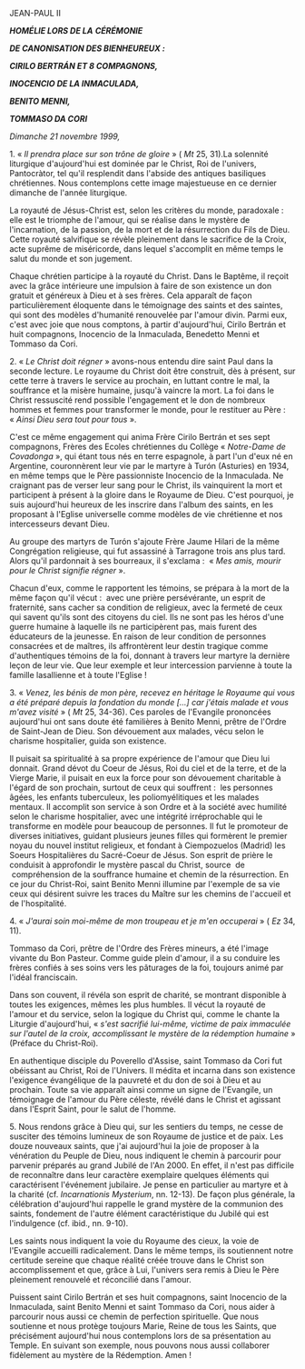JEAN-PAUL II

***HOMÉLIE LORS DE LA*** ***CÉRÉMONIE***

***DE CANONISATION DES BIENHEUREUX :***

***CIRILO BERTRÁN ET 8 COMPAGNONS,***

***INOCENCIO DE LA INMACULADA,***

***BENITO MENNI,***

***TOMMASO DA CORI***

*Dimanche 21 novembre 1999,*

1. « *Il prendra place sur son trône de gloire* » ( *Mt* 25, 31).La solennité liturgique d'aujourd'hui est dominée par le Christ, Roi de l'univers, Pantocràtor, tel qu'il resplendit dans l'abside des antiques basiliques chrétiennes. Nous contemplons cette image majestueuse en ce dernier dimanche de l'année liturgique.

La royauté de Jésus-Christ est, selon les critères du monde, paradoxale :  elle est le triomphe de l'amour, qui se réalise dans le mystère de l'incarnation, de la passion, de la mort et de la résurrection du Fils de Dieu. Cette royauté salvifique se révèle pleinement dans le sacrifice de la Croix, acte suprême de miséricorde, dans lequel s'accomplit en même temps le salut du monde et son jugement.

Chaque chrétien participe à la royauté du Christ. Dans le Baptême, il reçoit avec la grâce intérieure une impulsion à faire de son existence un don gratuit et généreux à Dieu et à ses frères. Cela apparaît de façon particulièrement éloquente dans le témoignage des saints et des saintes, qui sont des modèles d'humanité renouvelée par l'amour divin. Parmi eux, c'est avec joie que nous comptons, à partir d'aujourd'hui, Cirilo Bertrán et huit compagnons, Inocencio de la Inmaculada, Benedetto Menni et Tommaso da Cori.

2. « *Le Christ doit régner* » avons-nous entendu dire saint Paul dans la seconde lecture. Le royaume du Christ doit être construit, dès à présent, sur cette terre à travers le service au prochain, en luttant contre le mal, la souffrance et la misère humaine, jusqu'à vaincre la mort. La foi dans le Christ ressuscité rend possible l'engagement et le don de nombreux hommes et femmes pour transformer le monde, pour le restituer au Père :  « *Ainsi Dieu sera tout pour tous* ».

C'est ce même engagement qui anima Frère Cirilo Bertrán et ses sept compagnons, Frères des Ecoles chrétiennes du Collège « *Notre-Dame de Covadonga* », qui étant tous nés en terre espagnole, à part l'un d'eux né en Argentine, couronnèrent leur vie par le martyre à Turón (Asturies) en 1934, en même temps que le Père passionniste Inocencio de la Inmaculada. Ne craignant pas de verser leur sang pour le Christ, ils vainquirent la mort et participent à présent à la gloire dans le Royaume de Dieu. C'est pourquoi, je suis aujourd'hui heureux de les inscrire dans l'album des saints, en les proposant à l'Eglise universelle comme modèles de vie chrétienne et nos intercesseurs devant Dieu.

Au groupe des martyrs de Turón s'ajoute Frère Jaume Hilari de la même Congrégation religieuse, qui fut assassiné à Tarragone trois ans plus tard. Alors qu'il pardonnait à ses bourreaux, il s'exclama :  « *Mes amis, mourir pour le Christ signifie régner* ».

Chacun d'eux, comme le rapportent les témoins, se prépara à la mort de la même façon qu'il vécut :  avec une prière persévérante, un esprit de fraternité, sans cacher sa condition de religieux, avec la fermeté de ceux qui savent qu'ils sont des citoyens du ciel. Ils ne sont pas les héros d'une guerre humaine à laquelle ils ne participèrent pas, mais furent des éducateurs de la jeunesse. En raison de leur condition de personnes consacrées et de maîtres, ils affrontèrent leur destin tragique comme d'authentiques témoins de la foi, donnant à travers leur martyre la dernière leçon de leur vie. Que leur exemple et leur intercession parvienne à toute la famille lasallienne et à toute l'Eglise !

3. « *Venez, les bénis de mon père, recevez en héritage le Royaume qui vous a été préparé depuis la fondation du monde [...] car j'étais malade et vous m'avez visité* » ( *Mt* 25, 34-36). Ces paroles de l'Evangile prononcées aujourd'hui ont sans doute été familières à Benito Menni, prêtre de l'Ordre de Saint-Jean de Dieu. Son dévouement aux malades, vécu selon le charisme hospitalier, guida son existence.

Il puisait sa spiritualité à sa propre expérience de l'amour que Dieu lui donnait. Grand dévot du Coeur de Jésus, Roi du ciel et de la terre, et de la Vierge Marie, il puisait en eux la force pour son dévouement charitable à l'égard de son prochain, surtout de ceux qui souffrent :  les personnes âgées, les enfants tuberculeux, les poliomyélitiques et les malades mentaux. Il accomplit son service à son Ordre et à la société avec humilité selon le charisme hospitalier, avec une intégrité irréprochable qui le transforme en modèle pour beaucoup de personnes. Il fut le promoteur de diverses initiatives, guidant plusieurs jeunes filles qui formèrent le premier noyau du nouvel institut religieux, et fondant à Ciempozuelos (Madrid) les Soeurs Hospitalières du Sacré-Coeur de Jésus. Son esprit de prière le conduisit à approfondir le mystère pascal du Christ, source  de  compréhension de la souffrance humaine et chemin de la résurrection. En ce jour du Christ-Roi, saint Benito Menni illumine par l'exemple de sa vie ceux qui désirent suivre les traces du Maître sur les chemins de l'accueil et de l'hospitalité.

4. « *J'aurai soin moi-même de mon troupeau et je m'en occuperai* » ( *Ez* 34, 11).

Tommaso da Cori, prêtre de l'Ordre des Frères mineurs, a été l'image vivante du Bon Pasteur. Comme guide plein d'amour, il a su conduire les frères confiés à ses soins vers les pâturages de la foi, toujours animé par l'idéal franciscain.

Dans son couvent, il révéla son esprit de charité, se montrant disponible à toutes les exigences, mêmes les plus humbles. ll vécut la royauté de l'amour et du service, selon la logique du Christ qui, comme le chante la Liturgie d'aujourd'hui, « *s'est sacrifié lui-même, victime de paix immaculée sur l'autel de la croix, accomplissant le mystère de la rédemption humaine* » (Préface du Christ-Roi).

En authentique disciple du Poverello d'Assise, saint Tommaso da Cori fut obéissant au Christ, Roi de l'Univers. Il médita et incarna dans son existence l'exigence évangélique de la pauvreté et du don de soi à Dieu et au prochain. Toute sa vie apparaît ainsi comme un signe de l'Evangile, un témoignage de l'amour du Père céleste, révélé dans le Christ et agissant dans l'Esprit Saint, pour le salut de l'homme.

5. Nous rendons grâce à Dieu qui, sur les sentiers du temps, ne cesse de susciter des témoins lumineux de son Royaume de justice et de paix. Les douze nouveaux saints, que j'ai aujourd'hui la joie de proposer à la vénération du Peuple de Dieu, nous indiquent le chemin à parcourir pour parvenir préparés au grand Jubilé de l'An 2000. En effet, il n'est pas difficile de reconnaître dans leur caractère exemplaire quelques éléments qui caractérisent l'événement jubilaire. Je pense en particulier au martyre et à la charité (cf. *Incarnationis Mysterium*, nn. 12-13). De façon plus générale, la célébration d'aujourd'hui rappelle le grand mystère de la communion des saints, fondement de l'autre élément caractéristique du Jubilé qui est l'indulgence (cf. ibid., nn. 9-10).

Les saints nous indiquent la voie du Royaume des cieux, la voie de l'Evangile accueilli radicalement. Dans le même temps, ils soutiennent notre certitude sereine que chaque réalité créée trouve dans le Christ son accomplissement et que, grâce à Lui, l'univers sera remis à Dieu le Père pleinement renouvelé et réconcilié dans l'amour.

Puissent saint Cirilo Bertrán et ses huit compagnons, saint Inocencio de la Inmaculada, saint Benito Menni et saint Tommaso da Cori, nous aider à parcourir nous aussi ce chemin de perfection spirituelle. Que nous soutienne et nous protège toujours Marie, Reine de tous les Saints, que précisément aujourd'hui nous contemplons lors de sa présentation au Temple. En suivant son exemple, nous pouvons nous aussi collaborer fidèlement au mystère de la Rédemption. Amen !